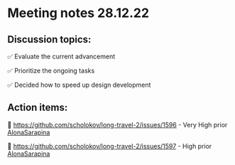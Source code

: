 # Meeting notes 28.12.22   

## Discussion topics:   

:white_check_mark: Evaluate the current advancement

:white_check_mark: Prioritize the ongoing tasks 

:white_check_mark: Decided how to speed up design development  

## Action items:  

:black_square_button: https://github.com/scholokov/long-travel-2/issues/1596 - Very High prior [AlonaSarapina](https://github.com/AlonaSarapina) 

:black_square_button: https://github.com/scholokov/long-travel-2/issues/1597 - High prior [AlonaSarapina](https://github.com/AlonaSarapina)  

